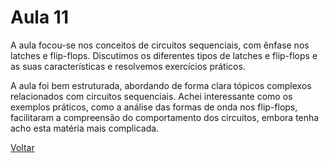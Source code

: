 # Aula 11

A aula focou-se nos conceitos de circuitos sequenciais, com ênfase nos latches e flip-flops. 
Discutimos os diferentes tipos de latches e flip-flops e as suas características e resolvemos exercícios práticos.

A aula foi bem estruturada, abordando de forma clara tópicos complexos relacionados com circuitos sequenciais. 
Achei interessante como os exemplos práticos, como a análise das formas de onda nos flip-flops, facilitaram a compreensão do comportamento dos circuitos, embora tenha acho esta matéria mais complicada. 

[Voltar](../readme.md)

